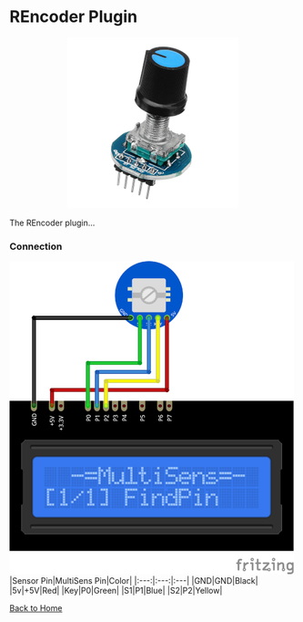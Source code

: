 # REncoder Plugin
<p align="center"><img src="REncoder.png"/></p>

The REncoder plugin...

### Connection
![REncoderConnection](REncoder-CONN.png)
|Sensor Pin|MultiSens Pin|Color|
|:---:|:---:|:---|
|GND|GND|Black|
|5v|+5V|Red|
|Key|P0|Green|
|S1|P1|Blue|
|S2|P2|Yellow|


[Back to Home](/#supported-devices)

